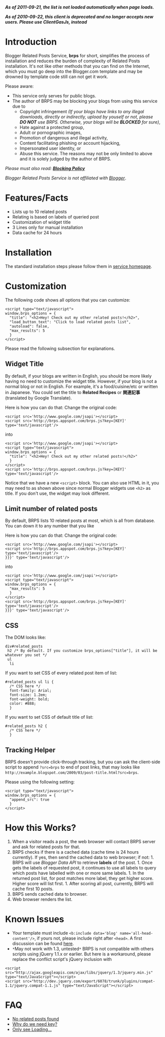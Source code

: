 _**As of 2011-09-21, the list is not loaded automatically when page loads.**_

_**As of 2010-09-22, this client is deprecated and no longer accepts new users. Please use ClientGasJs, instead**_



# Introduction #
Blogger Related Posts Service, **brps** for short, simplifies the process of installation and reduces the burden of complexity of Related Posts installation. It's not like other methods that you can find on the Internet, which you must go deep into the Blogger.com template and may be drowned by template code still can not get it work.

Please aware:
  * This service only serves for public blogs.
  * The author of BRPS may be blocking your blogs from using this service due to
    * Copyright infringement _(If your blogs have links to any illegal downloads, directly or indirectly, upload by youself or not, please **DO NOT** use BRPS. Otherwise, your blogs will be **BLOCKED** for sure)_,
    * Hate against a protected group,
    * Adult or pornographic images,
    * Promotion of dangerous and illegal activity,
    * Content facilitating phishing or account hijacking,
    * Impersonated user identity, or
    * Abuse this service.
The reasons may not be only limited to above and it is solely judged by the author of BRPS.

_Please must also read: **[Blocking Policy](http://thebrps.blogspot.com/2009/10/blocking-policy.html)**_

_Blogger Related Posts Service is not affiliated with [Blogger](http://www.blogger.com/)_.

# Features/Facts #
  * Lists up to 10 related posts
  * Relating is based on labels of queried post
  * Customization of widget title
  * 3 Lines only for manual installation
  * Data cache for 24 hours

# Installation #
The standard installation steps please follow them in [service homepage](http://brps.appspot.com/).

# Customization #
The following code shows all options that you can customize:
```
<script type="text/javascript">
window.brps_options = {
  "title": "<h2>Hey! Check out my other related posts!</h2>",
  "load_button_text": "Click to load related posts list",
  "autoload": false,
  "max_results": 5
  }
</script>
```
Please read the following subsection for explanations.

## Widget Title ##
By default, if your blogs are written in English, you should be more likely having no need to customize the widget title. However, if your blog is not a normal blog or not in English. For example, it's a food/cuisine/etc or written in Japanese. You could set the title to **Related Recipes** or **関連記事** (translated by Google Translate).

Here is how you can do that:
Change the original code:
```
<script src='http://www.google.com/jsapi'></script>
<script src='http://brps.appspot.com/brps.js?key=[KEY]' type='text/javascript'/>
```
into
```
<script src='http://www.google.com/jsapi'></script>
<script type="text/javascript">
window.brps_options = {
  "title": "<h2>Hey! Check out my other related posts!</h2>"
  }
</script>
<script src='http://brps.appspot.com/brps.js?key=[KEY]' type='text/javascript'/>
```
Notice that we have a new `<script>` block. You can also use HTML in it, you may need to as shown above since normal Blogger widgets use `<h2>` as title. If you don't use, the widget may look different.

## Limit number of related posts ##
By default, BRPS lists 10 related posts at most, which is all from database. You can down it to any number that you like

Here is how you can do that:
Change the original code:
```
<script src='http://www.google.com/jsapi'></script>
<script src='http://brps.appspot.com/brps.js?key=[KEY]' type='text/javascript'/>
}}}' type='text/javascript'/>
```
into
```
<script src='http://www.google.com/jsapi'></script>
<script type="text/javascript">
window.brps_options = {
  "max_results": 5
  }
</script>
<script src='http://brps.appspot.com/brps.js?key=[KEY]' type='text/javascript'/>
}}}' type='text/javascript'/>
```

## CSS ##
The DOM looks like:
```
div#related_posts
 h2 /* By default. If you customize brps_options["title"], it will be whatever you set */
 ul
  li
```

If you want to set CSS of every related post item of list:
```
#related_posts ul li {
  /* CSS here */
  font-family: Arial;
  font-size: 1.2em;
  font-weight: bold;
  color: #888;
  }
```

If you want to set CSS of default title of list:
```
#related_posts h2 {
  /* CSS here */
  }
```

## Tracking Helper ##
BRPS doesn't provide click-through tracking, but you can ask the client-side script to append `?src=brps` to end of post links, that may looks like `http://example.blogspot.com/2009/03/post-title.html?src=brps`.

Please using the following setting:
```
<script type="text/javascript">
window.brps_options = {
  "append_src": true
  }
</script>
```

# How this Works? #
  1. When a visitor reads a post, the web browser will contact BRPS server and ask for related posts for that.
  1. BRPS checks if there is a cached data (cache time is 24 hours currently). If yes, then send the cached data to web browser; if not:
    1. BRPS will use _Blogger Data API_ to retrieve **labels** of the post.
    1. Once gets the labels of requested post, it continues to use all labels to query which posts have labelled with one or more same labels.
    1. In the returned post list, for post matches more label, they get higher score. Higher score will list first.
    1. After scoring all post, currently, BRPS will cache first 10 posts.
  1. BRPS sends cached data to browser.
  1. Web browser renders the list.

# Known Issues #
  * Your template must include `<b:include data='blog' name='all-head-content'/>`, if yours not, please include right after `<head>`. A first discussion can be found [here](http://groups.google.com/group/blogger-related-posts-service/browse_thread/thread/e035597d6191c200).
  * `*`May not work with 1.3, untested`*` BRPS is not compatible with others scripts using jQuery 1.1.x or earlier. But here is a workaround, please replace the conflict script's jQuery inclusion with
```
<script src="http://ajax.googleapis.com/ajax/libs/jquery/1.3/jquery.min.js" type="text/JavaScript"></script>
<script src="http://dev.jquery.com/export/6078/trunk/plugins/compat-1.1/jquery.compat-1.1.js" type="text/JavaScript"></script>
```

# FAQ #
  * [No related posts found](http://thebrps.blogspot.com/2009/07/explanation-of-no-related-posts-found.html)
  * [Why do we need key?](http://thebrps.blogspot.com/2009/11/why-enforce-using-key.html)
  * [Only see Loading...](http://thebrps.blogspot.com/2009/11/about-loading.html)